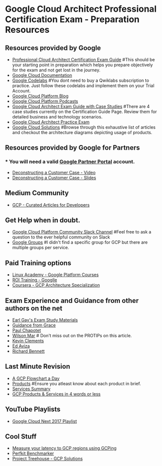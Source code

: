 # Google Cloud Architect Professional Certification Exam - Preparation Resources


## Resources provided by Google
- [Professional Cloud Architect Certification Exam Guide](https://cloud.google.com/certification/guides/cloud-architect/#certificate-exam-guide) #This should be your starting point in preparation which helps you prepare objectively for the exam and not get lost in the journey. 
- [Google Cloud Documentation](https://cloud.google.com/docs/)
- [Google Codelabs](https://codelabs.developers.google.com/?cat=Cloud) #You dont need to buy a Qwiklabs subscription to practice. Just follow these codelabs and implement them on your Trial Account.
- [Google Cloud Platform Blog](https://cloudplatform.googleblog.com/)
- [Google Cloud Platform Podcasts](https://www.gcppodcast.com/)
- [Google Cloud Architect Exam Guide with Case Studies](https://cloud.google.com/certification/guides/cloud-architect/) #There are 4 case studies currently on the Certification Guide Page. Review them for detailed business and technology scenarios.
- [Google Cloud Architect Practice Exam](https://cloud.google.com/certification/practice-exam/cloud-architect)
- [Google Cloud Solutions](https://cloud.google.com/solutions) #Browse through this exhaustive list of articles and checkout the architecture diagrams depicting usage of products.


## Resources provided by Google for Partners
### * You will need a valid [Google Partner Portal](https://connect.googleforwork.com/login.jspa?) account.
- [Deconstructing a Customer Case - Video](https://www.cloudconnect.goog/docs/DOC-21438)
- [Deconstructing a Customer Case - Slides](https://www.cloudconnect.goog/docs/DOC-21470)


## Medium Community
- [GCP - Curated Articles for Developers](https://medium.com/google-cloud)


## Get Help when in doubt.
- [Google Cloud Platform Community Slack Channel](https://googlecloud-community.slack.com/messages) #Feel free to ask a question to the ever helpful community on Slack
- [Google Groups](https://groups.google.com) #I didn't find a specific group for GCP but there are multiple groups per service.

## Paid Training options
- [Linux Academy - Google Platform Courses](https://linuxacademy.com/cp/library/catalog/view/GoogleCloudPlatformCourses)
- [ROI Training - Googlle ](http://www.roitraining.com/services/google-cloud-platform-training/)
- [Coursera - GCP Architecture Specialization](https://www.coursera.org/specializations/gcp-architecture)


## Exam Experience and Guidance from other authors on the net
- [Earl Gay's Exam Study Materials](https://medium.com/@earlg3/google-cloud-architect-exam-study-materials-5ab327b62bc8)
- [Guidance from Grace](https://medium.com/@grapesfrog/so-youre-going-to-take-the-gcp-cloud-architect-s-certification-1ce8504c029e)
- [Paul Chapotet](https://blog.chapotet.com/2017/08/20/google-cloud-architect-professional-certified/)
- [Wilson Mar](https://wilsonmar.github.io/gcp/) # Don't miss out on the PROTIPs on this article.
- [Kevin Clements](https://www.linkedin.com/pulse/taking-google-certified-professional-cloud-exam-kevin-clements/)
- [Ed Aviza](https://www.linkedin.com/pulse/you-certifiable-ed-aviza/)
- [Richard Bennett](https://www.cloudreach.com/blog/google-certified-professional-cloud-architect-exam/)


## Last Minute Revision
- [A GCP Flowchart a Day](https://medium.com/google-cloud/a-gcp-flowchart-a-day-2d57cc109401)
- [Products](https://cloud.google.com/products/) #Ensure you atleast know about each product in brief. 
- [Services Summary](https://cloud.google.com/terms/services)
- [GCP Products & Services in 4 words or less](https://github.com/agasthik/GoogleCloudArchitectProfessional/blob/master/GCP-Products-Cheat-Sheet.md)


## YouTube Playlists
- [Google Cloud Next 2017 Playlist](https://www.youtube.com/playlist?list=PLIivdWyY5sqI8RuUibiH8sMb1ExIw0lAR)


## Cool Stuff
- [Measure your latency to GCP regions using GCPing](www.gcping.com)
- [Perfkit Benchmarker](http://googlecloudplatform.github.io/PerfKitBenchmarker/)
- [Project Treehouse - GCP Solutions](http://gcp.solutions/)
